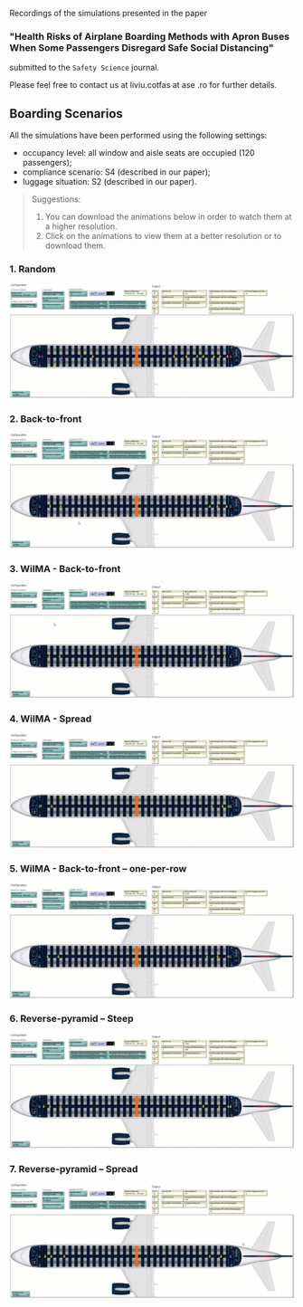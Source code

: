 Recordings of the simulations presented in the paper
### **"Health Risks of Airplane Boarding Methods with Apron Buses When Some Passengers Disregard Safe Social Distancing"** 
submitted to the `Safety Science` journal.

Please feel free to contact us at liviu.cotfas at ase .ro for further details. 

## Boarding Scenarios

All the simulations have been performed using the following settings:
- occupancy level: all window and aisle seats are occupied (120 passengers);
- compliance scenario: S4 (described in our paper);
- luggage situation: S2 (described in our paper).

> Suggestions: 
> 1. You can download the animations below in order to watch them at a higher resolution.
> 2. Click on the animations to view them at a better resolution or to download them.

### 1. Random
[![random](recordings/random.gif)](recordings/random.gif)

### 2. Back-to-front
[![btf](recordings/btf.gif)](recordings/btf.gif)

### 3. WilMA - Back-to-front
[![wilma-btf](recordings/wilma-btf.gif)](recordings/wilma-btf.gif)

### 4. WilMA - Spread
[![wilma-spread](recordings/wilma-spread.gif)](recordings/wilma-spread.gif)

### 5. WilMA - Back-to-front – one-per-row
[![wilma-btf-one-per-row](recordings/wilma-btf-one-per-row.gif)](recordings/wilma-btf-one-per-row.gif)

### 6. Reverse-pyramid – Steep
[![rp-steep](recordings/rp-steep.gif)](recordings/rp-steep.gif)

### 7. Reverse-pyramid – Spread
[![rp-spread](recordings/rp-spread.gif)](recordings/rp-spread.gif)

